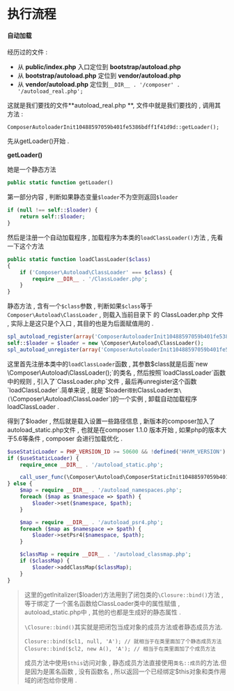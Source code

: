 # 执行流程

#### 自动加载

经历过的文件 :

* 从 **public/index.php** 入口定位到 **bootstrap/autoload.php**
* 从 **bootstrap/autoload.php** 定位到 **vendor/autoload.php**
* 从 **vendor/autoload.php** 定位到`__DIR__ . '/composer' . '/autoload_real.php';`

这就是我们要找的文件**autoload\_real.php **, 文件中就是我们要找的 , 调用其方法 :

```
ComposerAutoloaderInit10488597059b401fe5386bdff1f41d9d::getLoader();
```

先从getLoader\(\)开始 .

**getLoader\(\)**

她是一个静态方法

```php
public static function getLoader()
```

第一部分内容 , 判断如果静态变量`$loader`不为空则返回`$loader`

```php
if (null !== self::$loader) {
    return self::$loader;
}
```

然后是注册一个自动加载程序 , 加载程序为本类的`loadClassLoader()`方法 , 先看一下这个方法

```php
public static function loadClassLoader($class)
{
    if ('Composer\Autoload\ClassLoader' === $class) {
        require __DIR__ . '/ClassLoader.php';
    }
}
```

静态方法 , 含有一个`$class`参数 , 判断如果`$class`等于`Composer\Autoload\ClassLoader` , 则载入当前目录下 的 ClassLoader.php 文件 , 实际上是这只是个入口 , 其目的也是为后面赋值用的 .

```php
spl_autoload_register(array('ComposerAutoloaderInit10488597059b401fe5386bdff1f41d9d', 'loadClassLoader'), true, true);
self::$loader = $loader = new \Composer\Autoload\ClassLoader();
spl_autoload_unregister(array('ComposerAutoloaderInit10488597059b401fe5386bdff1f41d9d', 'loadClassLoader'));
```

这里首先注册本类中的`loadClassLoader`函数 , 其参数$class就是后面`new \Composer\Autoload\ClassLoader();`的类名 , 然后按照`loadClassLoader`函数中的规则 , 引入了`ClassLoader.php`文件 , 最后再unregister这个函数`loadClassLoader`.简单来说 , 就是`$loader`得到`ClassLoader`类\(`\Composer\Autoload\ClassLoader`\)的一个实例 , 卸载自动加载程序 loadClassLoader .

得到了$loader , 然后就是载入设置一些路径信息 , 新版本的composer加入了autoload\_static.php文件 , 也就是在composer 1.1.0 版本开始 , 如果php的版本大于5.6等条件 , composer 会进行加载优化 .

```php
$useStaticLoader = PHP_VERSION_ID >= 50600 && !defined('HHVM_VERSION') && (!function_exists('zend_loader_file_encoded') || !zend_loader_file_encoded());
if ($useStaticLoader) {
    require_once __DIR__ . '/autoload_static.php';

    call_user_func(\Composer\Autoload\ComposerStaticInit10488597059b401fe5386bdff1f41d9d::getInitializer($loader));
} else {
    $map = require __DIR__ . '/autoload_namespaces.php';
    foreach ($map as $namespace => $path) {
        $loader->set($namespace, $path);
    }

    $map = require __DIR__ . '/autoload_psr4.php';
    foreach ($map as $namespace => $path) {
        $loader->setPsr4($namespace, $path);
    }

    $classMap = require __DIR__ . '/autoload_classmap.php';
    if ($classMap) {
        $loader->addClassMap($classMap);
    }
}
```

> 这里的getInitalizer\($loader\)方法用到了闭包类的`\Closure::bind()`方法 , 等于绑定了一个匿名函数 给ClassLoader类中的属性赋值 , autoload\_static.php中 , 其他的也都是生成好的静态属性 . 
>
> `\Closure::bind()`其实就是把闭包当成对象的成员方法或者静态成员方法.
>
> ```
> Closure::bind($cl1, null, 'A'); // 就相当于在类里面加了个静态成员方法
> Closure::bind($cl2, new A(), 'A'); // 相当于在类里面加了个成员方法
> ```
>
> 成员方法中使用`$this`访问对象 , 静态成员方法直接使用`类名::成员`的方法.但是因为是匿名函数 , 没有函数名 , 所以返回一个已经绑定$this对象和类作用域的闭包给你使用 .



